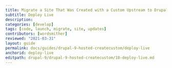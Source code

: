 ```yaml
---
title: Migrate a Site That Was Created with a Custom Upstream to Drupal 9
subtitle: Deploy Live
description: 
categories: [develop]
tags: [code, launch, migrate, site, updates]
contributors: [wordsmither]
reviewed: "2021-03-31"
layout: guide
permalink: docs/guides/drupal-9-hosted-createcustom/deploy-live
anchorid: deploy-live
editpath: drupal-9/drupal-9-hosted-createcustom/10-deploy-live.md
---
```


<Partial file="drupal-9/deploy-using-relaunch.md" />

